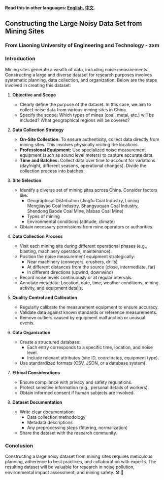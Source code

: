**Read this in other languages: [English](README.md), [中文](README_zh.md).**

## Constructing the Large Noisy Data Set from Mining Sites
### From Liaoning University of Engineering and Technology - zxm
### Introduction
Mining sites generate a wealth of data, including noise measurements. Constructing a large and diverse dataset for research purposes involves systematic planning, data collection, and organization. Below are the steps involved in creating this dataset:

1. **Objective and Scope**
   - Clearly define the purpose of the dataset. In this case, we aim to collect noise data from various mining sites in China.
   - Specify the scope: Which types of mines (coal, metal, etc.) will be included? What geographical regions will be covered?

2. **Data Collection Strategy**
   - **On-Site Collection:** To ensure authenticity, collect data directly from mining sites. This involves physically visiting the locations.
   - **Professional Equipment:** Use specialized noise measurement equipment (such as sound level meters) to capture accurate data.
   - **Time and Batches:** Collect data over time to account for variations (day/night, different seasons, operational changes). Divide the collection process into batches.

3. **Site Selection**
   - Identify a diverse set of mining sites across China. Consider factors like:
     - Geographical Distribution (Jingfu Coal Industry, Luning Mengjiayao Coal Industry, Shangyuquan Coal Industry, Shendong Baode Coal Mine, Mabao Coal Mine)
     - Types of mining 
     - Environmental conditions (altitude, climate)
   - Obtain necessary permissions from mine operators or authorities.

4. **Data Collection Process**
   - Visit each mining site during different operational phases (e.g., blasting, machinery operation, maintenance).
   - Position the noise measurement equipment strategically:
     - Near machinery (conveyors, crushers, drills)
     - At different distances from the source (close, intermediate, far)
     - In different directions (upwind, downwind)
   - Record noise levels continuously or at regular intervals.
   - Annotate metadata: Location, date, time, weather conditions, mining activity, and equipment details.

5. **Quality Control and Calibration**
   - Regularly calibrate the measurement equipment to ensure accuracy.
   - Validate data against known standards or reference measurements.
   - Remove outliers caused by equipment malfunction or unusual events.

6. **Data Organization**
   - Create a structured database:
     - Each entry corresponds to a specific time, location, and noise level.
     - Include relevant attributes (site ID, coordinates, equipment type).
   - Use standardized formats (CSV, JSON, or a database system).

7. **Ethical Considerations**
   - Ensure compliance with privacy and safety regulations.
   - Protect sensitive information (e.g., personal details of workers).
   - Obtain informed consent if human subjects are involved.

8. **Dataset Documentation**
   - Write clear documentation:
     - Data collection methodology
     - Metadata descriptions
     - Any preprocessing steps (filtering, normalization)
   - Share the dataset with the research community.

### Conclusion
Constructing a large noisy dataset from mining sites requires meticulous planning, adherence to best practices, and collaboration with experts. The resulting dataset will be valuable for research in noise pollution, environmental impact assessment, and mining safety. 🛠️
 🚀
